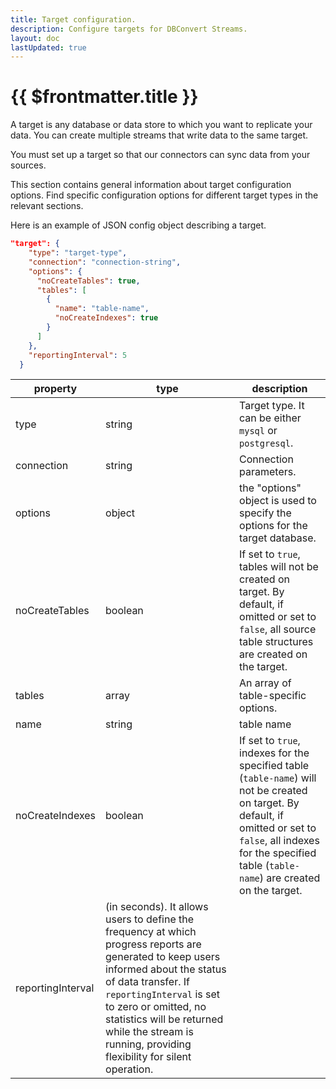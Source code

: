 ```yaml
---
title: Target configuration.
description: Configure targets for DBConvert Streams.
layout: doc
lastUpdated: true
---
```


# {{ $frontmatter.title }}

A target is any database or data store to which you want to replicate your data. You can create multiple streams that write data to the same target.

You must set up a target so that our connectors can sync data from your sources.

This section contains general information about target configuration options. Find specific configuration options for different target types in the relevant sections.

Here is an example of JSON config object describing a target.

```json
"target": {
    "type": "target-type",
    "connection": "connection-string",
    "options": {
      "noCreateTables": true,
      "tables": [
        {
          "name": "table-name",
          "noCreateIndexes": true
        }
      ]
    },
    "reportingInterval": 5
  }
```

| property   | type   | description                                            |
| ---------- | ------ | ------------------------------------------------------ |
| type       | string | Target type. It can be either `mysql` or `postgresql`. |
| connection | string | Connection parameters.                                 |
| options |object  | the "options" object is used to specify the options for the target database.                         |
| noCreateTables | boolean | If set to `true`, tables will not be created on target. By default, if omitted or set to `false`, all source table structures are created on the target. |
| tables | array | An array of table-specific options. |
| name | string | table name |
| noCreateIndexes | boolean | If set to `true`, indexes for  the specified table (`table-name`) will not be created on target. By default, if omitted or set to `false`, all indexes for the specified table (`table-name`) are created on the target.|
| reportingInterval |(in seconds). It allows users to define the frequency at which progress reports are generated to keep users informed about the status of data transfer.  If `reportingInterval` is set to zero or omitted, no statistics will be returned while the stream is running, providing flexibility for silent operation.     |
